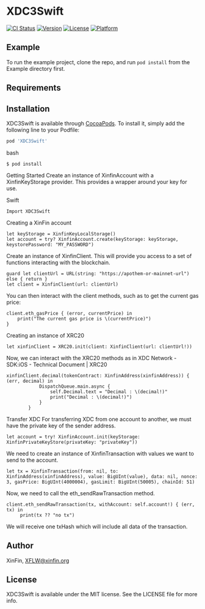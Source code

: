 # XDC3Swift

[![CI Status](https://img.shields.io/travis/angshuman2611/XDC3Swift.svg?style=flat)](https://travis-ci.org/angshuman2611/XDC3Swift)
[![Version](https://img.shields.io/cocoapods/v/XDC3Swift.svg?style=flat)](https://cocoapods.org/pods/XDC3Swift)
[![License](https://img.shields.io/cocoapods/l/XDC3Swift.svg?style=flat)](https://cocoapods.org/pods/XDC3Swift)
[![Platform](https://img.shields.io/cocoapods/p/XDC3Swift.svg?style=flat)](https://cocoapods.org/pods/XDC3Swift)

## Example

To run the example project, clone the repo, and run `pod install` from the Example directory first.

## Requirements

## Installation

XDC3Swift is available through [CocoaPods](https://cocoapods.org). To install
it, simply add the following line to your Podfile:

```ruby
pod 'XDC3Swift'
```
bash

```
$ pod install
```
Getting Started Create an instance of XinfinAccount with a XinfinKeyStorage provider. This provides a wrapper around your key for use.

Swift
```
Import XDC3Swift
```
Creating a XinFin account
```
let keyStorage = XinfinKeyLocalStorage()
let account = try? XinfinAccount.create(keyStorage: keyStorage, keystorePassword: "MY_PASSWORD")
```
Create an instance of XinfinClient. This will provide you access to a set of functions interacting with the blockchain.
```
guard let clientUrl = URL(string: "https://apothem-or-mainnet-url") else { return }
let client = XinfinClient(url: clientUrl)
```
You can then interact with the client methods, such as to get the current gas price:
```
client.eth_gasPrice { (error, currentPrice) in
    print("The current gas price is \(currentPrice)")
}
```
Creating an instance of XRC20
```
let xinfinClient = XRC20.init(client: XinfinClient(url: clientUrl!))
```
Now, we can interact with the XRC20 methods as in XDC Network - SDK:iOS - Technical Document | XRC20
```
xinfinClient.decimal(tokenContract: XinfinAddress(xinfinAddress)) { (err, decimal) in
            DispatchQueue.main.async {
                self.Decimal.text = "Decimal : \(decimal!)"
                print("Decimal : \(decimal!)")
            }
        }
```
Transfer XDC For transferring XDC from one account to another, we must have the private key of the sender address.
```
let account = try! XinfinAccount.init(keyStorage: XinfinPrivateKeyStore(privateKey: "privateKey"))
```
We need to create an instance of XinfinTransaction with values we want to send to the account.
```
let tx = XinfinTransaction(from: nil, to: XinfinAddress(xinfinAddress), value: BigUInt(value), data: nil, nonce: 3, gasPrice: BigUInt(4000004), gasLimit: BigUInt(50005), chainId: 51)
```
Now, we need to call the eth_sendRawTransaction method.
```
client.eth_sendRawTransaction(tx, withAccount: self.account!) { (err, tx) in
     print(tx ?? "no tx")
 ```    
 
We will receive one txHash which will include all data of the transaction.

## Author

XinFin, XFLW@xinfin.org

## License

XDC3Swift is available under the MIT license. See the LICENSE file for more info.
